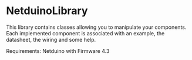 <h1>NetduinoLibrary</h1>

This library contains classes allowing you to manipulate your components.
Each implemented component is associated with an example, the datasheet, the wiring and some help.

Requirements: Netduino with Firmware 4.3